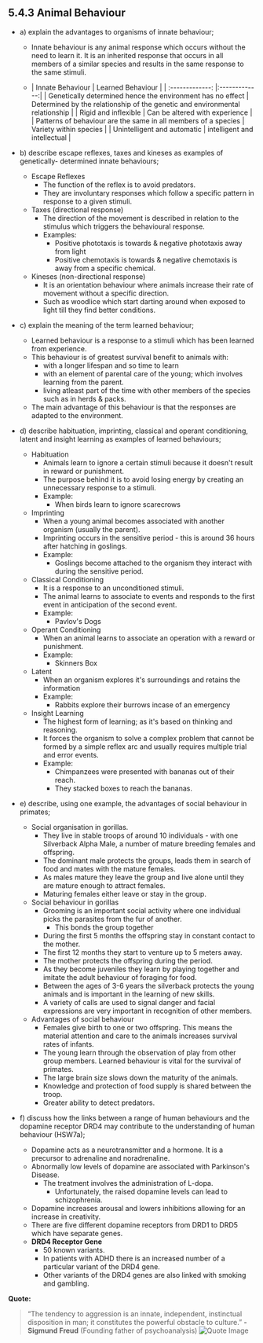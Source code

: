 5.4.3 Animal Behaviour
---

* a) explain the advantages to organisms of innate behaviour;
	* Innate behaviour is any animal response which occurs without the need to learn it. It is an inherited response that occurs in all members of a similar species and results in the same response to the same stimuli.

	* | Innate Behaviour        | Learned Behaviour           |
| :-------------: |:-------------:|
| Genetically determined hence the environment has no effect | Determined by the relationship of the genetic and environmental relationship |
| Rigid and inflexible | Can be altered with experience |
| Patterns of behaviour are the same in all members of a species | Variety within species |
| Unintelligent and automatic | intelligent and intellectual  |

* b) describe escape reflexes, taxes and kineses as examples of genetically- determined innate behaviours;
	* Escape Reflexes
    	* The function of the reflex is to avoid predators.
        * They are involuntary responses which follow a specific pattern in response to a given stimuli.
    * Taxes (directional response)
    	* The direction of the movement is described in relation to the stimulus which triggers the behavioural response.
        * Examples:
        	* Positive phototaxis is towards & negative phototaxis away from light
            * Positive chemotaxis is towards & negative chemotaxis is away from a specific chemical.
    * Kineses (non-directional response)
    	* It is an orientation behaviour where animals increase their rate of movement without a specific direction.
        * Such as woodlice which start darting around when exposed to light till they find better conditions.

* c) explain the meaning of the term learned behaviour;
	* Learned behaviour is a response to a stimuli which has been learned from experience.
    * This behaviour is of greatest survival benefit to animals with:
    	* with a longer lifespan and so time to learn
        * with an element of parental care of the young; which involves learning from the parent.
        * living atleast part of the time with other members of the species such as in herds & packs.
	* The main advantage of this behaviour is that the responses are adapted to the environment.

* d) describe habituation, imprinting, classical and operant conditioning, latent and insight learning as examples of learned behaviours;
	* Habituation
    	* Animals learn to ignore a certain stimuli because it doesn't result in reward or punishment.
        * The purpose behind it is to avoid losing energy by creating an unnecessary response to a stimuli.
        * Example:
        	* When birds learn to ignore scarecrows
	* Imprinting
		* When a young animal becomes associated with another organism (usually the parent).
		* Imprinting occurs in the sensitive period - this is around 36 hours after hatching in goslings.
		* Example:
			* Goslings become attached to the organism they interact with during the sensitive period.
	* Classical Conditioning
		* It is a response to an unconditioned stimuli.
		* The animal learns to associate to events and responds to the first event in anticipation of the second event.
		* Example:
			* Pavlov's Dogs
	* Operant Conditioning
		* When an animal learns to associate an operation with a reward or punishment.
		* Example:
			* Skinners Box
	* Latent
		* When an organism explores it's surroundings and retains the information
		* Example:
			* Rabbits explore their burrows incase of an emergency
	* Insight Learning
		* The highest form of learning; as it's based on thinking and reasoning.
		* It forces the organism to solve a complex problem that cannot be formed by a simple reflex arc and usually requires multiple trial and error events.
		* Example:
			* Chimpanzees were presented with bananas out of their reach.
			* They stacked boxes to reach the bananas.

* e) describe, using one example, the advantages of social behaviour in primates;
	* Social organisation in gorillas.
		* They live in stable troops of around 10 individuals - with one Silverback Alpha Male, a number of mature breeding females and offspring.
		* The dominant male protects the groups, leads them in search of food and mates with the mature females.
		* As males mature they leave the group and live alone until they are mature enough to attract females.
		* Maturing females either leave or stay in the group.
	* Social behaviour in gorillas
		 * Grooming is an important social activity where one individual picks the parasites from the fur of another.
		 	* This bonds the group together
		 * During the first 5 months the offspring stay in constant contact to the mother.
		 * The first 12 months they start to venture up to 5 meters away.
		 * The mother protects the offspring during the period.
		 * As they become juveniles they learn by playing together and imitate the adult behaviour of foraging for food.
		 * Between the ages of 3-6 years the silverback protects the young animals and is important in the learning of new skills.
		 * A variety of calls are used to signal danger and facial expressions are very important in recognition of other members.
	* Advantages of social behaviour
		* Females give birth to one or two offspring. This means the material attention and care to the animals increases survival rates of infants.
		* The young learn through the observation of play from other group members. Learned behaviour is vital for the survival of primates.
		 * The large brain size slows down the maturity of the animals.
		 * Knowledge and protection of food supply is shared between the troop.
		 * Greater ability to detect predators.

* f) discuss how the links between a range of human behaviours and the dopamine receptor DRD4 may contribute to the understanding of human behaviour (HSW7a);
	* Dopamine acts as a neurotransmitter and a hormone. It is a precursor to adrenaline and noradrenaline.
	* Abnormally low levels of dopamine are associated with Parkinson's Disease.
		* The treatment involves the administration of L-dopa.
			* Unfortunately, the raised dopamine levels can lead to schizophrenia.
	* Dopamine increases arousal and lowers inhibitions allowing for an increase in creativity.
	* There are five different dopamine receptors from DRD1 to DRD5 which have separate genes.
	* **DRD4 Receptor Gene**
		* 50 known variants.
		* In patients with ADHD there is an increased number of a particular variant of the DRD4 gene.
		* Other variants of the DRD4 genes are also linked with smoking and gambling.

**Quote:**
> “The tendency to aggression is an innate, independent, instinctual disposition in man; it constitutes the powerful obstacle to culture.”
> **-Sigmund Freud** (Founding father of psychoanalysis)
>![Quote Image](https://s3.amazonaws.com/f.cl.ly/items/1i352u0T1o3h0T3W3V16/freud-in-30s-audio-and-video.jpg)